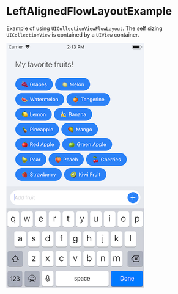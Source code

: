 # LeftAlignedFlowLayoutExample
Example of using `UICollectionViewFlowLayout`. The self sizing `UICollectionView` is contained by a `UIView` container.

![LeftAlignedFlowLayoutExample](tagsCollectionView.png)
